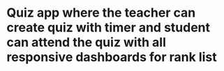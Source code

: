# Quiz app where the teacher can create quiz with timer and student can attend the quiz with all responsive dashboards for rank list
